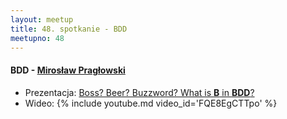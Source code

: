 ```yaml
---
layout: meetup
title: 48. spotkanie - BDD
meetupno: 48
---
```


#### BDD - [Mirosław Pragłowski](https://twitter.com/mpraglowski)
* Prezentacja: [Boss? Beer? Buzzword? What is **B** in **BDD**?](http://praglowski.com/presentations/bdd/)
* Wideo: {% include youtube.md video_id='FQE8EgCTTpo' %}
